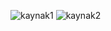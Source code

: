 ![kaynak1](https://github.com/user-attachments/assets/00776ebb-5adb-43fa-bf1f-8b3158bed3af)
![kaynak2](https://github.com/user-attachments/assets/a84eb62f-5350-4b07-8589-5094c7eaeb26)
